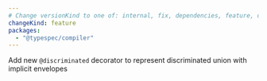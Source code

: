 ```yaml
---
# Change versionKind to one of: internal, fix, dependencies, feature, deprecation, breaking
changeKind: feature
packages:
  - "@typespec/compiler"
---
```


Add new `@discriminated` decorator to represent discriminated union with implicit envelopes
